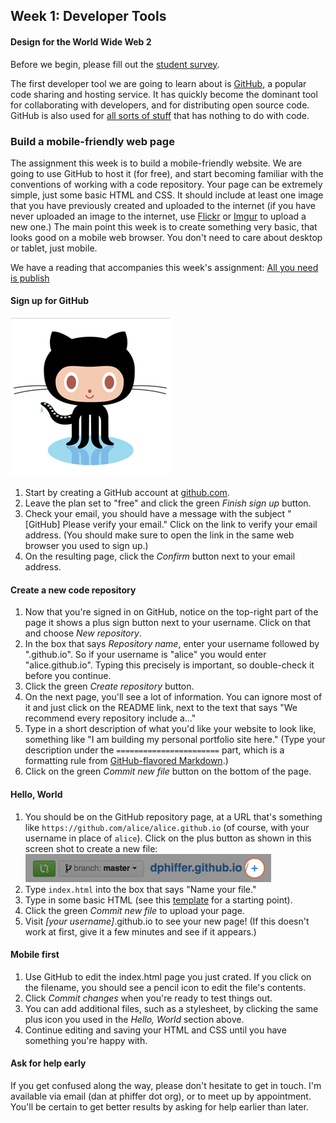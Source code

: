 ## Week 1: Developer Tools
#### Design for the World Wide Web 2

Before we begin, please fill out the [student survey](https://docs.google.com/forms/d/1lMjTXflX3SHJvwfyvbkKLXRVmN0XgcdPijFT18zVDFg/edit).

The first developer tool we are going to learn about is [GitHub](https://github.com/), a popular code sharing and hosting service. It has quickly become the dominant tool for collaborating with developers, and for distributing open source code. GitHub is also used for [all sorts of stuff](http://www.ted.com/talks/clay_shirky_how_the_internet_will_one_day_transform_government) that has nothing to do with code.

### Build a mobile-friendly web page

The assignment this week is to build a mobile-friendly website. We are going to use GitHub to host it (for free), and start becoming familiar with the conventions of working with a code repository. Your page can be extremely simple, just some basic HTML and CSS. It should include at least one image that you have previously created and uploaded to the internet (if you have never uploaded an image to the internet, use [Flickr](https://flickr.com/) or [Imgur](https://imgur.com) to upload a new one.) The main point this week is to create something very basic, that looks good on a mobile web browser. You don't need to care about desktop or tablet, just mobile.

We have a reading that accompanies this week's assignment: [All you need is publish](https://medium.com/message/this-is-how-we-publish-b050172dcb05)

#### Sign up for GitHub

![All hail Octocat](img/octocat.png)

1. Start by creating a GitHub account at [github.com](https://github.com/).
2. Leave the plan set to "free" and click the green *Finish sign up* button.
3. Check your email, you should have a message with the subject "[GitHub] Please verify your email." Click on the link to verify your email address. (You should make sure to open the link in the same web browser you used to sign up.)
4. On the resulting page, click the *Confirm* button next to your email address.

#### Create a new code repository

1. Now that you're signed in on GitHub, notice on the top-right part of the page it shows a plus sign button next to your username. Click on that and choose *New repository*.
2. In the box that says *Repository name*, enter your username followed by ".github.io". So if your username is "alice" you would enter "alice.github.io". Typing this precisely is important, so double-check it before you continue.
3. Click the green *Create repository* button.
4. On the next page, you'll see a lot of information. You can ignore most of it and just click on the README link, next to the text that says "We recommend every repository include a..."
5. Type in a short description of what you'd like your website to look like, something like "I am building my personal portfolio site here." (Type your description under the `=======================` part, which is a formatting rule from [GitHub-flavored Markdown](https://help.github.com/articles/github-flavored-markdown).)
6. Click on the green *Commit new file* button on the bottom of the page.

#### Hello, World

1. You should be on the GitHub repository page, at a URL that's something like `https://github.com/alice/alice.github.io` (of course, with your username in place of `alice`). Click on the plus button as shown in this screen shot to create a new file:  
  ![Create a new file](img/new_file.jpg)
2. Type `index.html` into the box that says "Name your file."
3. Type in some basic HTML (see this [template](template.html) for a starting point).
4. Click the green *Commit new file* to upload your page.
5. Visit *[your username]*.github.io to see your new page! (If this doesn't work at first, give it a few minutes and see if it appears.)

#### Mobile first

1. Use GitHub to edit the index.html page you just crated. If you click on the filename, you should see a pencil icon to edit the file's contents.
2. Click *Commit changes* when you're ready to test things out.
3. You can add additional files, such as a stylesheet, by clicking the same plus icon you used in the *Hello, World* section above.
4. Continue editing and saving your HTML and CSS until you have something you're happy with.

#### Ask for help early

If you get confused along the way, please don't hesitate to get in touch. I'm available via email (dan at phiffer dot org), or to meet up by appointment. You'll be certain to get better results by asking for help earlier than later.
